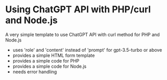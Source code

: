 # Using ChatGPT API with PHP/curl and Node.js
A very simple template to use ChatGPT API with curl method for PHP and Node.js

- uses 'role' and 'content' instead of 'prompt' for gpt-3.5-turbo or above
- provides a simple HTML form template
- provides a simple code for PHP
- provides a simple code for Node.js
- needs error handling
